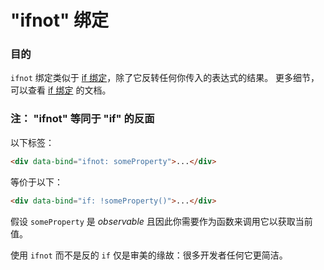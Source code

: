 # "ifnot" 绑定

### 目的

`ifnot` 绑定类似于 [if 绑定](./if-binding.md)，除了它反转任何你传入的表达式的结果。
更多细节，可以查看 [if 绑定](./if-binding.md) 的文档。

### 注： "ifnot" 等同于 "if" 的反面

以下标签：

```html
<div data-bind="ifnot: someProperty">...</div>
```

等价于以下：

```html
<div data-bind="if: !someProperty()">...</div>
```

假设 `someProperty` 是 *observable* 且因此你需要作为函数来调用它以获取当前值。

使用 `ifnot` 而不是反的 `if` 仅是审美的缘故：很多开发者任何它更简洁。